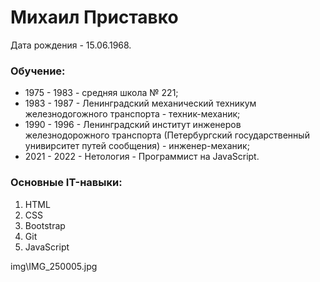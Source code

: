 # Михаил Приставко

Дата рождения - 15.06.1968. 
### Обучение:
* 1975 - 1983 - средняя школа № 221;
* 1983 - 1987 - Ленинградский механический техникум железнодогожного транспорта - техник-механик;
* 1990 - 1996 - Ленинградский институт инженеров железнодорожного транспорта (Петербургский государственный унивирситет путей сообщения) - инженер-механик;
* 2021 - 2022 - Нетология - Программист на JavaScript.

### Основные IT-навыки:

1. HTML
2. CSS
3. Bootstrap
4. Git
5. JavaScript

img\IMG_250005.jpg
